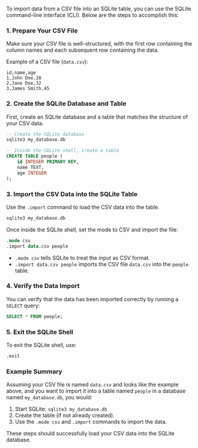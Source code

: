 To import data from a CSV file into an SQLite table, you can use the SQLite command-line interface (CLI). Below are the steps to accomplish this:

### 1. Prepare Your CSV File
Make sure your CSV file is well-structured, with the first row containing the column names and each subsequent row containing the data.

Example of a CSV file (`data.csv`):
```
id,name,age
1,John Doe,28
2,Jane Doe,32
3,James Smith,45
```

### 2. Create the SQLite Database and Table
First, create an SQLite database and a table that matches the structure of your CSV data.

```sql
-- Create the SQLite database
sqlite3 my_database.db

-- Inside the SQLite shell, create a table
CREATE TABLE people (
    id INTEGER PRIMARY KEY,
    name TEXT,
    age INTEGER
);
```

### 3. Import the CSV Data into the SQLite Table
Use the `.import` command to load the CSV data into the table. 

```sh
sqlite3 my_database.db
```

Once inside the SQLite shell, set the mode to CSV and import the file:

```sql
.mode csv
.import data.csv people
```

- `.mode csv` tells SQLite to treat the input as CSV format.
- `.import data.csv people` imports the CSV file `data.csv` into the `people` table.

### 4. Verify the Data Import
You can verify that the data has been imported correctly by running a `SELECT` query:

```sql
SELECT * FROM people;
```

### 5. Exit the SQLite Shell
To exit the SQLite shell, use:

```sh
.exit
```

### Example Summary

Assuming your CSV file is named `data.csv` and looks like the example above, and you want to import it into a table named `people` in a database named `my_database.db`, you would:

1. Start SQLite: `sqlite3 my_database.db`
2. Create the table (if not already created).
3. Use the `.mode csv` and `.import` commands to import the data.

These steps should successfully load your CSV data into the SQLite database.